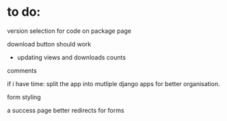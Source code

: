 # to do:

<script src="https://ajax.googleapis.com/ajax/libs/jquery/3.6.0/jquery.min.js"></script>

version selection for code on package page

download button should work

- updating views and downloads counts

comments

if i have time:
split the app into mutliple django apps
for better organisation.

form styling

a success page
better redirects for forms
